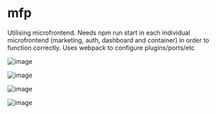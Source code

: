 # mfp

Utilising microfrontend. Needs npm run start in each individual microfrontend (marketing, auth, dashboard and container) in order to function correctly. Uses webpack to configure plugins/ports/etc

![image](https://github.com/Hakkihan/mfp/assets/36494569/eb8ef897-5076-43fa-9876-f9b44686e061)

![image](https://github.com/Hakkihan/mfp/assets/36494569/dc67d33c-8558-4668-b700-60a8ce7e87c1)

![image](https://github.com/Hakkihan/mfp/assets/36494569/f0ef4513-be75-4307-8b6b-8df5d813109c)

![image](https://github.com/Hakkihan/mfp/assets/36494569/5af52d35-66da-4629-b39d-301392b34ca8)



